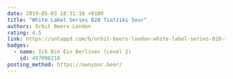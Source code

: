```yaml
---
date: 2019-05-03 18:31:18 +0100
title: "White Label Series 028 Tzatziki Sour"
authors: Orbit Beers London
rating: 4.5
link: https://untappd.com/b/orbit-beers-london-white-label-series-028-tzatziki-sour/3175074
badges:
  - name: Ich Bin Ein Berliner (Level 2)
    id: 497098218
posting_method: https://ownyour.beer/
---
```

